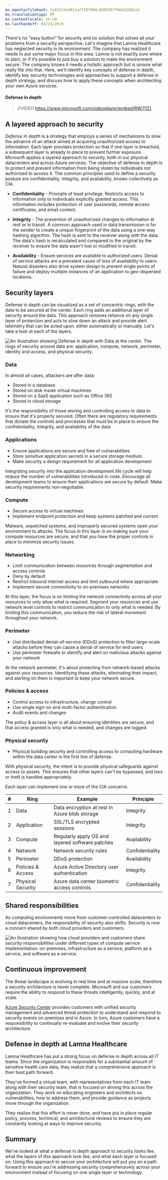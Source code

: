 ```yaml
---
ms.openlocfilehash: 2a93123a4011af3f0f904c030545ff0e842962a3
ms.translationtype: MT
ms.contentlocale: zh-CN
ms.lasthandoff: 04/24/2019
---
```

There's no "easy button" for security and no solution that solves all your problems from a security perspective. Let's imagine that Lamna Healthcare has neglected security in its environment. The company has realized it needs to put some major focus in this area. Lamna is not exactly sure where to start, or if it’s possible to just buy a solution to make the environment secure. The company knows it needs a holistic approach but is unsure what really fits into that. Here, we'll identify key concepts of defense in depth, identify key security technologies and approaches to support a defense in depth strategy, and discuss how to apply these concepts when architecting your own Azure services.

#### <a name="defense-in-depth"></a>Defense in depth

> [!VIDEO https://www.microsoft.com/videoplayer/embed/RWjTfZ]

## <a name="a-layered-approach-to-security"></a>A layered approach to security

*Defense in depth* is a strategy that employs a series of mechanisms to slow the advance of an attack aimed at acquiring unauthorized access to information. Each layer provides protection so that if one layer is breached, a subsequent layer is already in place to prevent further exposure. Microsoft applies a layered approach to security, both in our physical datacenters and across Azure services. The objective of defense in depth is to protect and prevent information from being stolen by individuals not authorized to access it. The common principles used to define a security posture are confidentiality, integrity, and availability, known collectively as CIA.

- __Confidentiality__ - Principle of least privilege. Restricts access to information only to individuals explicitly granted access. This information includes protection of user passwords, remote access certificates, and email content.

- __Integrity__ - The prevention of unauthorized changes to information at rest or in transit. A common approach used in data transmission is for the sender to create a unique fingerprint of the data using a one-way hashing algorithm. The hash is sent to the receiver along with the data. The data's hash is recalculated and compared to the original by the receiver to ensure the data wasn't lost or modified in transit.

- __Availability__ - Ensure services are available to authorized users. Denial of service attacks are a prevalent cause of loss of availability to users. Natural disasters also drive system design to prevent single points of failure and deploy multiple instances of an application to geo-dispersed locations.

## <a name="security-layers"></a>Security layers

Defense in depth can be visualized as a set of concentric rings, with the data to be secured at the center. Each ring adds an additional layer of security around the data. This approach removes reliance on any single layer of protection and acts to slow down an attack and provide alert telemetry that can be acted upon, either automatically or manually. Let's take a look at each of the layers.

![An illustration showing Defense in depth with Data at the center. The rings of security around data are: application, compute, network, perimeter, identity and access, and physical security.](../media/defense_in_depth_layers_small.PNG)

### <a name="data"></a>Data

In almost all cases, attackers are after data:

- Stored in a database
- Stored on disk inside virtual machines
- Stored on a SaaS application such as Office 365
- Stored in cloud storage

It's the responsibility of those storing and controlling access to data to ensure that it's properly secured. Often there are regulatory requirements that dictate the controls and processes that must be in place to ensure the confidentiality, integrity, and availability of the data.

### <a name="applications"></a>Applications

- Ensure applications are secure and free of vulnerabilities
- Store sensitive application secrets in a secure storage medium
- Make security a design requirement for all application development

Integrating security into the application development life cycle will help reduce the number of vulnerabilities introduced in code. Encourage all development teams to ensure their applications are secure by default. Make security requirements non-negotiable.

### <a name="compute"></a>Compute

- Secure access to virtual machines
- Implement endpoint protection and keep systems patched and current

Malware, unpatched systems, and improperly secured systems open your environment to attacks. The focus in this layer is on making sure your compute resources are secure, and that you have the proper controls in place to minimize security issues.

### <a name="networking"></a>Networking

- Limit communication between resources through segmentation and access controls
- Deny by default
- Restrict inbound internet access and limit outbound where appropriate
- Implement secure connectivity to on-premises networks

At this layer, the focus is on limiting the network connectivity across all your resources to only allow what is required. Segment your resources and use network level controls to restrict communication to only what is needed. By limiting this communication, you reduce the risk of lateral movement throughout your network.

### <a name="perimeter"></a>Perimeter

- Use distributed denial-of-service (DDoS) protection to filter large-scale attacks before they can cause a denial of service for end users
- Use perimeter firewalls to identify and alert on malicious attacks against your network

At the network perimeter, it's about protecting from network-based attacks against your resources. Identifying these attacks, eliminating their impact, and alerting on them is important to keep your network secure.

### <a name="policies--access"></a>Policies & access

- Control access to infrastructure, change control
- Use single sign-on and multi-factor authentication
- Audit events and changes

The policy & access layer is all about ensuring identities are secure, and that access granted is only what is needed, and changes are logged.

### <a name="physical-security"></a>Physical security

- Physical building security and controlling access to computing hardware within the data center is the first line of defense.

With physical security, the intent is to provide physical safeguards against access to assets. This ensures that other layers can't be bypassed, and loss or theft is handled appropriately.

Each layer can implement one or more of the CIA concerns.

|#|Ring|Example|Principle
|---|---|---|---|
|1|Data|Data encryption at rest in Azure blob storage|Integrity|
|2|Application|SSL/TLS encrypted sessions|Integrity|
|3|Compute|Regularly apply OS and layered software patches|Availability|
|4|Network|Network security rules|Confidentiality|
|5|Perimeter|DDoS protection|Availability|
|6|Policies & Access|Azure Active Directory user authentication|Integrity|
|7|Physical Security|Azure data center biometric access controls|Confidentiality|

## <a name="shared-responsibilities"></a>Shared responsibilities

As computing environments move from customer-controlled datacenters to cloud datacenters, the responsibility of security also shifts. Security is now a concern shared by both cloud providers and customers.

![An illustration showing how cloud providers and customers share security responsibilities under different types of compute service implementation: on-premises, infrastructure as a service, platform as a service, and software as a service. ](../media/shared_responsibilities.png)

## <a name="continuous-improvement"></a>Continuous improvement

The threat landscape is evolving in real time and at massive scale, therefore a security architecture is never complete. Microsoft and our customers require the ability to respond to these threats intelligently, quickly, and at scale.

[Azure Security Center](https://azure.microsoft.com/services/security-center/) provides customers with unified security management and advanced threat protection to understand and respond to security events on-premises and in Azure. In turn, Azure customers have a responsibility to continually re-evaluate and evolve their security architecture.

## <a name="defense-in-depth-at-lamna-healthcare"></a>Defense in depth at Lamna Healthcare

Lamna Healthcare has put a strong focus on defense in depth across all IT teams. Since the organization is responsible for a substantial amount of sensitive health care data, they realize that a comprehensive approach is their best path forward. 

They've formed a virtual team, with representatives from each IT team along with their security team, that is focused on driving this across the organization. They work on educating engineers and architects on vulnerabilities, how to address them, and provide guidance as projects move through the organization.

They realize that this effort is never done, and have put in place regular policy, process, technical, and architectural reviews to ensure they are constantly looking at ways to improve security.

## <a name="summary"></a>Summary

We've looked at what a defense in depth approach to security looks like, what the layers of this approach look like, and what each layer is focused on. Using this approach to secure your architecture will put you on a path forward to ensure you're addressing security comprehensively across your environment instead of focusing on one single layer or technology.